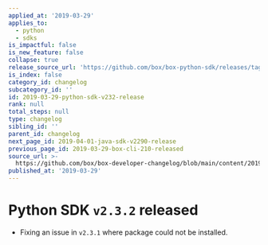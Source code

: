 ```yaml
---
applied_at: '2019-03-29'
applies_to:
  - python
  - sdks
is_impactful: false
is_new_feature: false
collapse: true
release_source_url: 'https://github.com/box/box-python-sdk/releases/tag/v2.3.2'
is_index: false
category_id: changelog
subcategory_id: ''
id: 2019-03-29-python-sdk-v232-release
rank: null
total_steps: null
type: changelog
sibling_id: ''
parent_id: changelog
next_page_id: 2019-04-01-java-sdk-v2290-release
previous_page_id: 2019-03-29-box-cli-210-released
source_url: >-
  https://github.com/box/box-developer-changelog/blob/main/content/2019/03-29-python-sdk-v232-release.md
published_at: '2019-03-29'
---
```

# Python SDK `v2.3.2` released

- Fixing an issue in `v2.3.1` where package could not be installed.